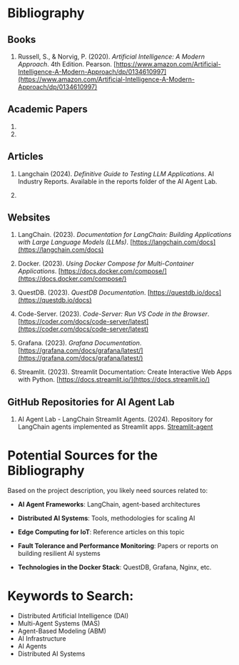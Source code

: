 # Bibliography

## Books
1. Russell, S., & Norvig, P. (2020). *Artificial Intelligence: A Modern Approach*. 4th Edition. Pearson.
[https://www.amazon.com/Artificial-Intelligence-A-Modern-Approach/dp/0134610997](https://www.amazon.com/Artificial-Intelligence-A-Modern-Approach/dp/0134610997)

## Academic Papers
1. 

2. 


## Articles
1. Langchain (2024). *Definitive Guide to Testing LLM Applications*. AI Industry Reports. Available in the reports folder of the AI Agent Lab.


2. 


## Websites
1. LangChain. (2023). *Documentation for LangChain: Building Applications with Large Language Models (LLMs)*. [https://langchain.com/docs](https://langchain.com/docs)

2. Docker. (2023). *Using Docker Compose for Multi-Container Applications*. [https://docs.docker.com/compose/](https://docs.docker.com/compose/)

3. QuestDB. (2023). *QuestDB Documentation*. [https://questdb.io/docs](https://questdb.io/docs)

4. Code-Server. (2023). *Code-Server: Run VS Code in the Browser*. [https://coder.com/docs/code-server/latest](https://coder.com/docs/code-server/latest)

5. Grafana. (2023). *Grafana Documentation*. [https://grafana.com/docs/grafana/latest/](https://grafana.com/docs/grafana/latest/)

6. Streamlit. (2023). Streamlit Documentation: Create Interactive Web Apps with Python. [https://docs.streamlit.io/](https://docs.streamlit.io/)


## GitHub Repositories for AI Agent Lab

1. AI Agent Lab - LangChain Streamlit Agents. (2024). Repository for LangChain agents implemented as Streamlit apps. [Streamlit-agent](https://github.com/langchain-ai/streamlit-agent)



# Potential Sources for the Bibliography

Based on the project description, you likely need sources related to:

- **AI Agent Frameworks**: LangChain, agent-based architectures
  
- **Distributed AI Systems**: Tools, methodologies for scaling AI

- **Edge Computing for IoT**: Reference articles on this topic

- **Fault Tolerance and Performance Monitoring**: Papers or reports on building resilient AI systems

- **Technologies in the Docker Stack**: QuestDB, Grafana, Nginx, etc.


# Keywords to Search:

- Distributed Artificial Intelligence (DAI)
- Multi-Agent Systems (MAS)
- Agent-Based Modeling (ABM)
- AI Infrastructure
- AI Agents
- Distributed AI Systems